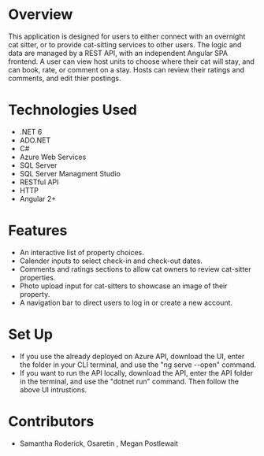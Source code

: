 

# Overview
This application is designed for users to either connect with an overnight cat sitter, or to provide cat-sitting services to other users. The logic and data are managed by a REST API, with an independent Angular SPA frontend. A user can view host units to choose where their cat will stay, and can book, rate, or comment on a stay. Hosts can review their ratings and comments, and edit thier postings.

# Technologies Used
- .NET 6
- ADO.NET
- C#
- Azure Web Services
- SQL Server
- SQL Server Managment Studio
- RESTful API
- HTTP
- Angular 2+

# Features
- An interactive list of property choices.
- Calender inputs to select check-in and check-out dates.
- Comments and ratings sections to allow cat owners to review cat-sitter properties.
- Photo upload input for cat-sitters to showcase an image of their property.
- A navigation bar to direct users to log in or create a new account.


# Set Up
- If you use the already deployed on Azure API, download the UI, enter the folder in your CLI terminal, and use the "ng serve --open" command.
- If you want to run the API locally, download the API, enter the API folder in the terminal, and use the "dotnet run" command. Then follow the above UI intrustions.

# Contributors
- Samantha Roderick, Osaretin , Megan Postlewait
